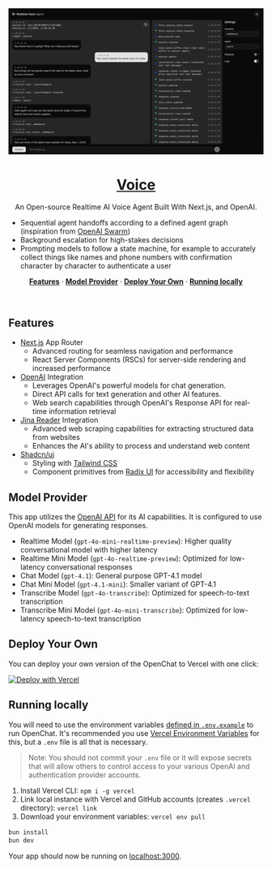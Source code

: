 <a href="https://voice-oss.vercel.app">
  <img alt="An Open-source Realtime AI Voice Agent Built With Next.js." src="./public/preview/voice.png">
  <h1 align="center">Voice</h1>
</a>

<p align="center">
  An Open-source Realtime AI Voice Agent Built With Next.js, and OpenAI. 
</p>

- Sequential agent handoffs according to a defined agent graph (inspiration from [OpenAI Swarm](https://github.com/openai/swarm))
- Background escalation for high-stakes decisions
- Prompting models to follow a state machine, for example to accurately collect things like names and phone numbers with confirmation character by character to authenticate a user

<p align="center">
  <a href="#features"><strong>Features</strong></a> ·
  <a href="#model-provider"><strong>Model Provider</strong></a> ·
  <a href="#deploy-your-own"><strong>Deploy Your Own</strong></a> ·
  <a href="#running-locally"><strong>Running locally</strong></a>
</p>
<br/>

## Features

- [Next.js](https://nextjs.org) App Router
  - Advanced routing for seamless navigation and performance
  - React Server Components (RSCs) for server-side rendering and increased performance
- [OpenAI](https://openai.com/) Integration
  - Leverages OpenAI's powerful models for chat generation.
  - Direct API calls for text generation and other AI features.
  - Web search capabilities through OpenAI's Response API for real-time information retrieval
- [Jina Reader](https://jina.ai/) Integration
  - Advanced web scraping capabilities for extracting structured data from websites
  - Enhances the AI's ability to process and understand web content
- [Shadcn/ui](https://ui.shadcn.com)
  - Styling with [Tailwind CSS](https://tailwindcss.com)
  - Component primitives from [Radix UI](https://radix-ui.com) for accessibility and flexibility

## Model Provider

This app utilizes the [OpenAI API](https://openai.com/) for its AI capabilities. It is configured to use OpenAI models for generating responses.

- Realtime Model (`gpt-4o-mini-realtime-preview`): Higher quality conversational model with higher latency
- Realtime Mini Model (`gpt-4o-realtime-preview`): Optimized for low-latency conversational responses
- Chat Model (`gpt-4.1`): General purpose GPT-4.1 model
- Chat Mini Model (`gpt-4.1-mini`): Smaller variant of GPT-4.1
- Transcribe Model (`gpt-4o-transcribe`): Optimized for speech-to-text transcription
- Transcribe Mini Model (`gpt-4o-mini-transcribe`): Optimized for low-latency speech-to-text transcription

## Deploy Your Own

You can deploy your own version of the OpenChat to Vercel with one click:

[![Deploy with Vercel](https://vercel.com/button)](https://vercel.com/new/clone?repository-url=https%3A%2F%2Fgithub.com%2Fmuradpm%2Fvoice&env=OPENAI_API_KEY,JINA_API_KEY&envDescription=Learn%20more%20about%20how%20to%20get%20the%20API%20Keys%20for%20the%20application&envLink=https%3A%2F%2Fgithub.com%2Fmuradpm%2Fopenchat%2Fblob%2Fmain%2F.env.example&demo-title=Voice&demo-description=An%20Open-source%20Realtime%20AI%20Voice%20Agent%20Built%20With%20Next.js&demo-url=https%3A%2F%2Fvoice-oss.vercel.app)

## Running locally

You will need to use the environment variables [defined in `.env.example`](.env.example) to run OpenChat. It's recommended you use [Vercel Environment Variables](https://vercel.com/docs/projects/environment-variables) for this, but a `.env` file is all that is necessary.

> Note: You should not commit your `.env` file or it will expose secrets that will allow others to control access to your various OpenAI and authentication provider accounts.

1. Install Vercel CLI: `npm i -g vercel`
2. Link local instance with Vercel and GitHub accounts (creates `.vercel` directory): `vercel link`
3. Download your environment variables: `vercel env pull`

```bash
bun install
bun dev
```

Your app should now be running on [localhost:3000](http://localhost:3000/).
